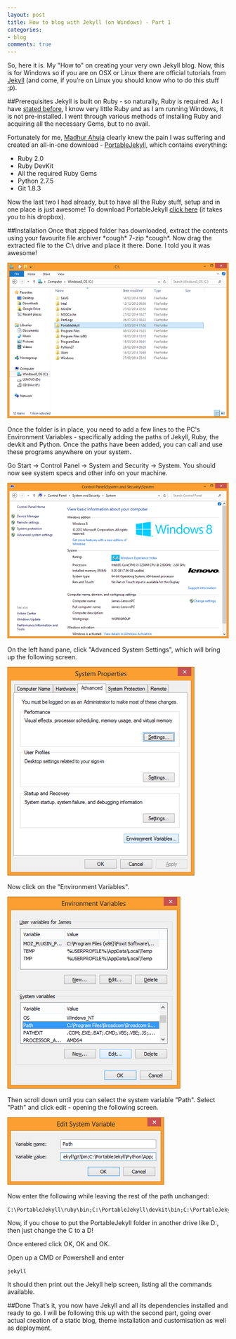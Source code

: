 ```yaml
---
layout: post
title: How to blog with Jekyll (on Windows) - Part 1
categories:
- blog
comments: true
---
```

So, here it is. My "How to" on creating your very own Jekyll blog. Now, this is for Windows so if you are on OSX or Linux there are official tutorials from [Jekyll][jkt] (and come, if you’re on Linux you should know who to do this stuff ;p). 

##Prerequisites
Jekyll is built on Ruby - so naturally, Ruby is required. As I have [stated before][p], I know very little Ruby and as I am running Windows, it is not pre-installed. I went through various methods of installing Ruby and acquiring all the necessary Gems, but to no avail.

Fortunately for me, [Madhur Ahuja][ma] clearly knew the pain I was suffering and created an all-in-one download - [PortableJekyll][pj], which contains everything:
* Ruby 2.0
* Ruby DevKit
* All the required Ruby Gems
* Python 2.7.5
* Git 1.8.3

Now the last two I had already, but to have all the Ruby stuff, setup and in one place is just awesome! To download PortableJekyll [click here][pjd] (it takes you to his dropbox).

##Installation
Once that zipped folder has downloaded, extract the contents using your favourite file archiver \*cough\* 7-zip \*cough\*. Now drag the extracted file to the C:\ drive	and place it there. Done. I told you it was awesome!

![My C drive][img-c-drive]

Once the folder is in place, you need to add a few lines to the PC's Environment Variables - specifically adding the paths of Jekyll, Ruby, the devkit and Python. Once the paths have been added, you can call and use these programs anywhere on your system. 

Go Start -> Control Panel -> System and Security -> System. You should now see system specs and other info on your machine.

![What you should be seeing][img-system]

On the left hand pane, click "Advanced System Settings", which will bring up the following screen.

![Advanced System Settings][img-adss]

Now click on the "Environment Variables".

![Environment Variables][img-env]

Then scroll down until you can select the system variable "Path". Select "Path" and click edit - opening the following screen.

![Path][img-path]

Now enter the following while leaving the rest of the path unchanged:


    C:\PortableJekyll\ruby\bin;C:\PortableJekyll\devkit\bin;C:\PortableJekyll\git\bin;C:\PortableJekyll\Python\App;


Now, if you chose to put the PortableJekyll folder in another drive like D:\, then just change the C to a D! 

Once entered click OK, OK and OK.

Open up a CMD or Powershell and enter

    jekyll

It should then print out the Jekyll help screen, listing all the commands available.

##Done
That’s it, you now have Jekyll and all its dependencies installed and ready to go. I will be following this up with the second part, going over actual creation of a static blog, theme installation and customisation as well as deployment.


[jkt]: http://jekyllrb.com/docs/installation/
[r]: http://ruby.com
[p]: http://james12802.co.uk/blog/2014/03/14/whats-with-the-new-site.html
[ma]: http://www.madhur.co.in/
[pj]: http://www.madhur.co.in/blog/2013/07/20/buildportablejekyll.html
[pjd]: https://www.dropbox.com/sh/40l6mgbl1ce2kej/lF6ykQxt9d
[img-c-drive]: /assets/images/screenshot-C-drive.png
[img-system]: /assets/images/screenshot-system.png
[img-adss]: /assets/images/screenshot-adss.png
[img-env]: /assets/images/screenshot-env.png
[img-path]: /assets/images/screenshot-path.png